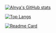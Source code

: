 [![Alnya's GitHub stats](https://github-readme-stats.vercel.app/api?username=Alnya&count_private=true&show_icons=true&theme=jolly)](https://github.com/Alnya/Alnya)

[![Top Langs](https://github-readme-stats.vercel.app/api/top-langs/?username=Alnya&layout=compact&theme=chartreuse-dark)](https://github.com/Alnya/Alnya)

[![Readme Card](https://github-readme-stats.vercel.app/api/pin/?username=Alnya&repo=PBL_Othello&show_owner=true&theme=algolia)](https://github.com/Alnya/PBL_Othello)
